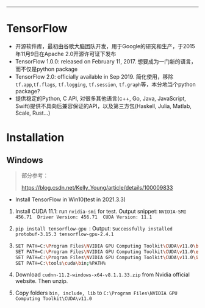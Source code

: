 



---

# TensorFlow

- 开源软件库，最初由谷歌大脑团队开发，用于Google的研究和生产，于2015年11月9日在Apache 2.0开源许可证下发布
- TensorFlow 1.0.0: released on February 11, 2017. 想要成为一门新的语言，而不仅是python package
- TensorFlow 2.0: officially available in Sep 2019. 简化使用，移除`tf.app`,`tf.flags`, `tf.logging`, `tf.session`, `tf.graph`等，本分地当个python package?
- 提供稳定的Python, C API, 对很多其他语言(c++, Go, Java, JavaScript, Swift)提供不具向后兼容保证的API，以及第三方包(Haskell, Julia, Matlab, Scale, Rust...)



# Installation



## Windows

> 部分参考：
>
> https://blog.csdn.net/Kelly_Young/article/details/100009833

- Install TensorFlow in Win10(test in 2021.3.3)

1. Install CUDA 11.1: run `nvidia-smi` for test. Output snippet: `NVIDIA-SMI 456.71  Driver Version: 456.71  CUDA Version: 11.1`

2. `pip install tensorflow-gpu `: Output: `Successfully installed protobuf-3.15.3 tensorflow-gpu-2.4.1`

3. ```bash
   SET PATH=C:\Program Files\NVIDIA GPU Computing Toolkit\CUDA\v11.0\bin;%PATH%
   SET PATH=C:\Program Files\NVIDIA GPU Computing Toolkit\CUDA\v11.0\extras\CUPTI\lib64;%PATH%
   SET PATH=C:\Program Files\NVIDIA GPU Computing Toolkit\CUDA\v11.0\include;%PATH%
   SET PATH=C:\tools\cuda\bin;%PATH%
   ```

4. Download `cudnn-11.2-windows-x64-v8.1.1.33.zip` from Nvidia official website. Then unzip.

5. Copy folders `bin, include, lib` to `C:\Program Files\NVIDIA GPU Computing Toolkit\CUDA\v11.0`







